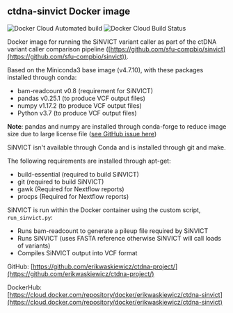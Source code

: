 ## ctdna-sinvict Docker image

![Docker Cloud Automated build](https://img.shields.io/docker/cloud/automated/erikwaskiewicz/ctdna-sinvict?style=flat-square)
![Docker Cloud Build Status](https://img.shields.io/docker/cloud/build/erikwaskiewicz/ctdna-sinvict?style=flat-square)

Docker image for running the SiNVICT variant caller as part of the ctDNA variant caller comparison pipeline ([https://github.com/sfu-compbio/sinvict](https://github.com/sfu-compbio/sinvict)).

Based on the Miniconda3 base image (v4.7.10), with these packages installed through conda:

- bam-readcount v0.8 (requirement for SiNVICT)
- pandas v0.25.1 (to produce VCF output files)
- numpy v1.17.2 (to produce VCF output files)
- Python v3.7 (to produce VCF output files)

**Note**: pandas and numpy are installed through conda-forge to reduce image size due to large license file ([see GitHub issue here](https://github.com/conda-forge/numpy-feedstock/issues/84))

SiNVICT isn't available through Conda and is installed through git and make.

The following requirements are installed through apt-get:

- build-essential (required to build SiNVICT)
- git (required to build SiNVICT)
- gawk (Required for Nextflow reports)
- procps (Required for Nextflow reports)

SiNVICT is run within the Docker container using the custom script, `run_sinvict.py`:

- Runs bam-readcount to generate a pileup file required by SiNVICT
- Runs SiNVICT (uses FASTA reference otherwise SiNVICT will call loads of variants)
- Compiles SiNVICT output into VCF format

GitHub: [https://github.com/erikwaskiewicz/ctdna-project/](https://github.com/erikwaskiewicz/ctdna-project/)

DockerHub: [https://cloud.docker.com/repository/docker/erikwaskiewicz/ctdna-sinvict](https://cloud.docker.com/repository/docker/erikwaskiewicz/ctdna-sinvict)
